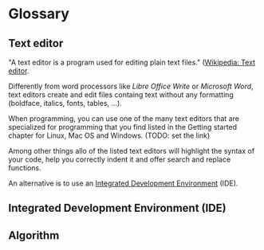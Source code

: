 # Glossary

## <a name="text-editor"></a>Text editor

"A text editor is a program used for editing plain text files." ([Wikipedia: Text editor](https://en.wikipedia.org/wiki/Text_editor).

Differently from word processors like _Libre Office Write_ or _Microsoft Word_, text editors create and edit files containg text without any formatting (boldface, italics, fonts, tables, ...).

When programming, you can use one of the many text editors that are specialized for programming that you find listed in the Getting started chapter for Linux, Mac OS and Windows. (TODO: set the link)

Among other things allo of the listed text editors will highlight the syntax of your code, help you correctly indent it and offer search and replace functions.

An alternative is to use an [Integrated Development Environment](glossary#IDE) (IDE).

## <a name="ide"></a>Integrated Development Environment (IDE)

## <a name="algorithm"></a>Algorithm
